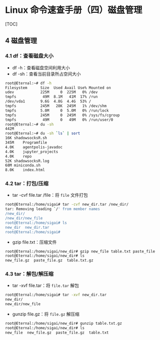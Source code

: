 # Linux 命令速查手册（四）磁盘管理

[TOC]

## 4 磁盘管理

### 4.1 df：查看磁盘大小

- df -h：查看磁盘空间利用大小
- df -sh：查看当前目录所占空间大小

```bash
root@Eternal:~# df -h
Filesystem      Size  Used Avail Use% Mounted on
udev            225M     0  225M   0% /dev
tmpfs            49M  8.1M   41M  17% /run
/dev/vda1       9.6G  4.8G  4.4G  53% /
tmpfs           245M   28K  245M   1% /dev/shm
tmpfs           5.0M     0  5.0M   0% /run/lock
tmpfs           245M     0  245M   0% /sys/fs/cgroup
tmpfs            49M     0   49M   0% /run/user/0
root@Eternal:~# du -sh
442M	.
root@Eternal:~# du -sh `ls` | sort
16K	shadowsocksR.sh
345M	Programfile
4.0K	agentpolis-javadoc
4.0K	jupyter_projects
4.0K	repo
52K	shadowsocksR.log
68M	miniconda.sh
8.0K	index.html
```



### 4.2 tar：打包/压缩

- tar -cvf file.tar /file：将 `file` 文件打包

```bash
root@Eternal:/home/sigai# tar -cvf new_dir.tar /new_dir/
tar: Removing leading `/' from member names
/new_dir/
/new_dir/new_file
root@Eternal:/home/sigai# ls
new_dir  new_dir.tar
root@Eternal:/home/sigai# 
```

- gzip file.txt：压缩文件

```bash
root@Eternal:/home/sigai/new_dir# gzip new_file table.txt paste_file 
root@Eternal:/home/sigai/new_dir# ls
new_file.gz  paste_file.gz  table.txt.gz
```



### 4.3 tar：解包/解压缩

- tar -xvf file.tar：将 `file.tar` 解包

```bash
root@Eternal:/home/sigai# tar -xvf new_dir.tar 
new_dir/
new_dir/new_file
```

- gunzip file.gz：将 `file.gz` 解压缩

```bash
root@Eternal:/home/sigai/new_dir# gunzip table.txt.gz 
root@Eternal:/home/sigai/new_dir# ls
new_file  new_file.gz  paste_file.gz  table.txt
```

